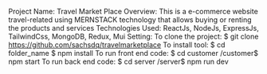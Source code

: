 Project Name: Travel Market Place
Overview: This is a e-commerce website travel-related using MERNSTACK technology that allows buying or renting the products and services
Technologies Used: ReactJs, NodeJs, ExpressJs, TailwindCss, MongoDB, Redux, Mui
Setting:
To clone the project:
$ git clone https://github.com/sachsdq/travelmarketplace
To install tool: 
$ cd folder_name
$ npm install
To run front end code:
$ cd customer
/customer$ npm start
To run back end code:
$ cd server
/server$ npm run dev
